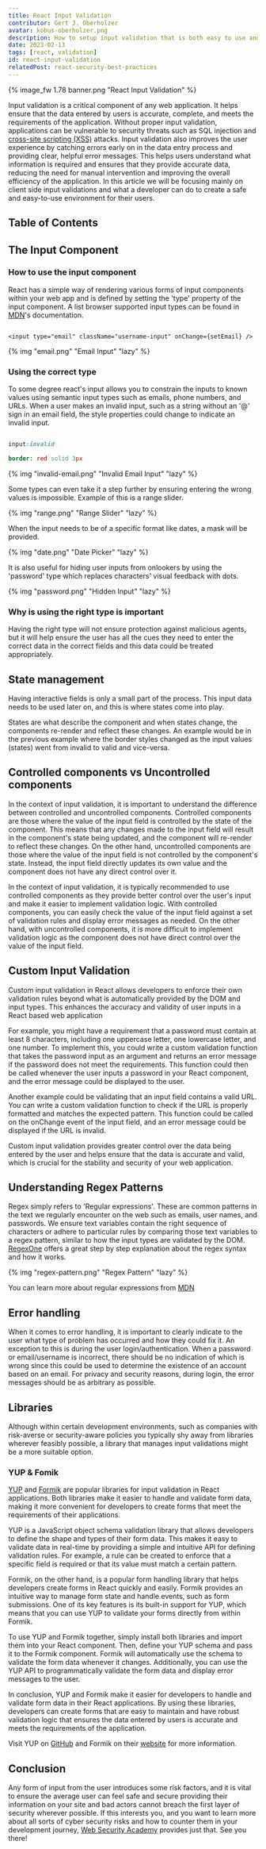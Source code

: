 ```yaml
---
title: React Input Validation
contributor: Gert J. Oberholzer
avatar: kobus-oberholzer.png
description: How to setup input validation that is both easy to use and secure
date: 2023-02-13
tags: [react, validation]
id: react-input-validation
relatedPost: react-security-best-practices
---
```


{% image_fw 1.78 banner.png "React Input Validation" %}

Input validation is a critical component of any web application. It helps ensure that the data entered by users is accurate, complete, and meets the requirements of the application. Without proper input validation, applications can be vulnerable to security threats such as SQL injection and [cross-site scripting (XSS)](https://dev-academy.com/react-xss/) attacks. Input validation also improves the user experience by catching errors early on in the data entry process and providing clear, helpful error messages. This helps users understand what information is required and ensures that they provide accurate data, reducing the need for manual intervention and improving the overall efficiency of the application. In this article we will be focusing mainly on client side input validations and what a developer can do to create a safe and easy-to-use environment for their users.

## Table of Contents
<!-- toc -->

## The Input Component

### How to use the input component

React has a simple way of rendering various forms of input components within your web app and is defined by setting the 'type' property of the input component. A list browser supported input types can be found in [MDN](https://developer.mozilla.org/en-US/docs/Web/HTML/Element/input#input_types)'s documentation.

```tsx

<input type="email" className="username-input" onChange={setEmail} />

```

{% img "email.png" "Email Input" "lazy" %}

### Using the correct type

To some degree react's input allows you to constrain the inputs to known values using semantic input types such as emails, phone numbers, and URLs. When a user makes an invalid input, such as a string without an '@' sign in an email field, the style properties could change to indicate an invalid input.

```sass

input:invalid

border: red solid 3px

```

{% img "invalid-email.png" "Invalid Email Input" "lazy" %}

Some types can even take it a step further by ensuring entering the wrong values is impossible. Example of this is a range slider.

{% img "range.png" "Range Slider" "lazy" %}

When the input needs to be of a specific format like dates, a mask will be provided.

{% img "date.png" "Date Picker" "lazy" %}

It is also useful for hiding user inputs from onlookers by using the 'password' type which replaces characters' visual feedback with dots.

{% img "password.png" "Hidden Input" "lazy" %}

### Why is using the right type is important

Having the right type will not ensure protection against malicious agents, but it will help ensure the user has all the cues they need to enter the correct data in the correct fields and this data could be treated appropriately.

## State management

Having interactive fields is only a small part of the process. This input data needs to be used later on, and this is where states come into play.

States are what describe the component and when states change, the components re-render and reflect these changes. An example would be in the previous example where the border styles changed as the input values (states) went from invalid to valid and vice-versa.

## Controlled components vs Uncontrolled components

In the context of input validation, it is important to understand the difference between controlled and uncontrolled components. Controlled components are those where the value of the input field is controlled by the state of the component. This means that any changes made to the input field will result in the component's state being updated, and the component will re-render to reflect these changes. On the other hand, uncontrolled components are those where the value of the input field is not controlled by the component's state. Instead, the input field directly updates its own value and the component does not have any direct control over it.

In the context of input validation, it is typically recommended to use controlled components as they provide better control over the user's input and make it easier to implement validation logic. With controlled components, you can easily check the value of the input field against a set of validation rules and display error messages as needed. On the other hand, with uncontrolled components, it is more difficult to implement validation logic as the component does not have direct control over the value of the input field.

## Custom Input Validation

Custom input validation in React allows developers to enforce their own validation rules beyond what is automatically provided by the DOM and input types. This enhances the accuracy and validity of user inputs in a React based web application

For example, you might have a requirement that a password must contain at least 8 characters, including one uppercase letter, one lowercase letter, and one number. To implement this, you could write a custom validation function that takes the password input as an argument and returns an error message if the password does not meet the requirements. This function could then be called whenever the user inputs a password in your React component, and the error message could be displayed to the user.

Another example could be validating that an input field contains a valid URL. You can write a custom validation function to check if the URL is properly formatted and matches the expected pattern. This function could be called on the onChange event of the input field, and an error message could be displayed if the URL is invalid.

Custom input validation provides greater control over the data being entered by the user and helps ensure that the data is accurate and valid, which is crucial for the stability and security of your web application.

## Understanding Regex Patterns

Regex simply refers to 'Regular expressions'. These are common patterns in the text we regularly encounter on the web such as emails, user names, and passwords. We ensure text variables contain the right sequence of characters or adhere to particular rules by comparing those text variables to a regex pattern, similar to how the input types are validated by the DOM. [RegexOne](https://regexone.com) offers a great step by step explanation about the regex syntax and how it works.

{% img "regex-pattern.png" "Regex Pattern" "lazy" %}

You can learn more about regular expressions from [MDN](https://developer.mozilla.org/en-US/docs/Web/JavaScript/Guide/Regular_Expressions)

<!--Similar to when we made sure the user inputs the right type of values, we want to be able to check if the email input as a whole is correct and if the passwords and user names adhere to particular rules-->

<!--Image of regex diagram-->

## Error handling

When it comes to error handling, it is important to clearly indicate to the user what type of problem has occurred and how they could fix it. An exception to this is during the user login/authentication. When a password or email/username is incorrect, there should be no indication of which is wrong since this could be used to determine the existence of an account based on an email. For privacy and security reasons, during login, the error messages should be as arbitrary as possible.

## Libraries

Although within certain development environments, such as companies with risk-averse or security-aware policies you typically shy away from libraries wherever feasibly possible, a library that manages input validations might be a more suitable option.

### YUP & Fomik

[YUP](https://github.com/jquense/yup) and [Formik](https://github.com/jaredpalmer/formik) are popular libraries for input validation in React applications. Both libraries make it easier to handle and validate form data, making it more convenient for developers to create forms that meet the requirements of their applications.

YUP is a JavaScript object schema validation library that allows developers to define the shape and types of their form data. This makes it easy to validate data in real-time by providing a simple and intuitive API for defining validation rules. For example, a rule can be created to enforce that a specific field is required or that its value must match a certain pattern.

Formik, on the other hand, is a popular form handling library that helps developers create forms in React quickly and easily. Formik provides an intuitive way to manage form state and handle events, such as form submissions. One of its key features is its built-in support for YUP, which means that you can use YUP to validate your forms directly from within Formik.

To use YUP and Formik together, simply install both libraries and import them into your React component. Then, define your YUP schema and pass it to the Formik component. Formik will automatically use the schema to validate the form data whenever it changes. Additionally, you can use the YUP API to programmatically validate the form data and display error messages to the user.

In conclusion, YUP and Formik make it easier for developers to handle and validate form data in their React applications. By using these libraries, developers can create forms that are easy to maintain and have robust validation logic that ensures the data entered by users is accurate and meets the requirements of the application.

Visit YUP on [GitHub](https://github.com/jquense/yup) and Formik on their [website](https://formik.org/) for more information.

## Conclusion

Any form of input from the user introduces some risk factors, and it is vital to ensure the average user can feel safe and secure providing their information on your site and bad actors cannot breach the first layer of security wherever possible. If this interests you, and you want to learn more about all sorts of cyber security risks and how to counter them in your development journey, [Web Security Academy](https://websecurity-academy.com/) provides just that. See you there!
